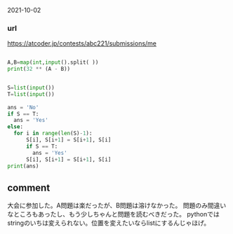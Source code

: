 2021-10-02

### url
https://atcoder.jp/contests/abc221/submissions/me

```python

A,B=map(int,input().split( ))
print(32 ** (A - B))

```

```python

S=list(input())
T=list(input())
 
ans = 'No'
if S == T:
  ans = 'Yes'
else:
  for i in range(len(S)-1):
      S[i], S[i+1] = S[i+1], S[i]
      if S == T:
        ans = 'Yes'
      S[i], S[i+1] = S[i+1], S[i]
print(ans)

```

## comment
大会に参加した。A問題は楽だったが、B問題は溶けなかった。
問題のみ間違いなところもあったし、もう少しちゃんと問題を読むべきだった。
pythonではstringのいちは変えられない。位置を変えたいならlistにするんじゃほげ。
